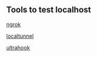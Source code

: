 

## Tools to test localhost

[ngrok](https://ngrok.com/)

[localtunnel](https://localtunnel.github.io/www)

[ultrahook](http://www.ultrahook.com/)
